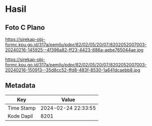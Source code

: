 # Hasil

## Foto C Plano

https://sirekap-obj-formc.kpu.go.id/317a/pemilu/pdpr/82/02/05/20/07/8202052007003-20240216-145925--4f396a82-ff23-4423-886a-aebe765044ae.jpg

https://sirekap-obj-formc.kpu.go.id/317a/pemilu/pdpr/82/02/05/20/07/8202052007003-20240216-150913--35d8cc52-ffd8-483f-8530-1a641dcaebb8.jpg


## Metadata

| Key        | Value               |
| ---------- | ------------------- |
| Time Stamp | 2024-02-24 22:33:55 |
| Kode Dapil | 8201                |



